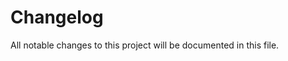 # Changelog

All notable changes to this project will be documented in this file.

<!-- ## [0.0.1] - YYYY-MM-DD

### Added

- Initial release of the project. -->
